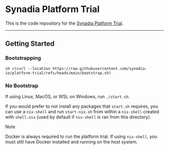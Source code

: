 # Synadia Platform Trial

This is the code repository for the [Synadia Platform Trial](https://docs.synadia.com/platform/trial).

---

## Getting Started

### Bootstrapping

```shell
sh <(curl --location https://raw.githubusercontent.com/synadia-io/platform-trial/refs/heads/main/bootstrap.sh)
```

### No Bootstrap

If using Linux, MacOS, or WSL on Windows, run `./start.sh`.

If you would prefer to not install any packages that `start.sh` requires, you can use a `nix-shell` and run `start-nix.sh` from within a `nix-shell` created with `shell.nix` (used by default if `nix-shell` is ran from this directory).

> [!NOTE]  
> Docker is always required to run the platform trial. If using `nix-shell`, you must still have Docker installed and running on the host system.
